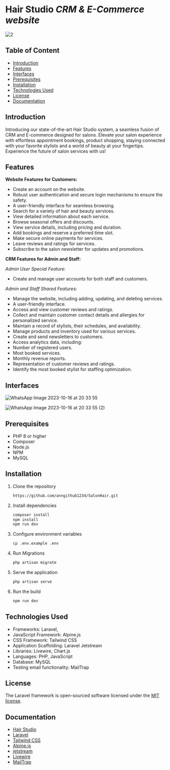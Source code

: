 # Hair Studio _CRM & E-Commerce website_

![2](https://github.com/anngithub1234/SalonHair/assets/107624745/ea622231-d1a9-4076-9754-4b6ab03574b1)

## Table of Content

- [Introduction](#introduction)
- [Features](#features)
- [Interfaces](#interfaces)
- [Prerequisites](#prerequisites)
- [Installation](#installation)
- [Technologies Used](#technologies-used)
- [License](#license)
- [Documentation](#documentation)

## Introduction

Introducing our state-of-the-art Hair Studio system, a seamless fusion of CRM and E-commerce designed for salons. Elevate your salon experience with effortless appointment bookings, product shopping, staying connected with your favorite stylists and a world of beauty at your fingertips. Experience the future of salon services with us!

## Features

**Website Features for Customers:**

- Create an account on the website.
- Robust user authentication and secure login mechanisms to ensure the safety.
- A user-friendly interface for seamless browsing.
- Search for a variety of hair and beauty services.
- View detailed information about each service.
- Browse seasonal offers and discounts.
- View service details, including pricing and duration.
- Add bookings and reserve a preferred time slot.
- Make secure online payments for services.
- Leave reviews and ratings for services.
- Subscribe to the salon newsletter for updates and promotions.

**CRM Features for Admin and Staff:**

*Admin User Special Feature:*

- Create and manage user accounts for both staff and customers.

*Admin and Staff Shared Features:*

- Manage the website, including adding, updating, and deleting services.
- A user-friendly interface.
- Access and view customer reviews and ratings.
- Collect and maintain customer contact details and allergies for personalized service.
- Maintain a record of stylists, their schedules, and availability.
- Manage products and inventory used for various services.
- Create and send newsletters to customers.
- Access analytics data, including:
- Number of registered users.
- Most booked services.
- Monthly revenue reports.
- Representation of customer reviews and ratings.
- Identify the most booked stylist for staffing optimization.

## Interfaces

![WhatsApp Image 2023-10-16 at 20 33 55](https://github.com/anngithub1234/SalonHair/assets/107624745/c23c1928-7923-4c74-9bda-6a1e9007c3ad)

![WhatsApp Image 2023-10-16 at 20 33 55 (2)](https://github.com/anngithub1234/SalonHair/assets/107624745/8cc35565-1412-4cec-a41c-b0726181f9f0)



## Prerequisites

- PHP 8 or higher
- Composer
- Node.js
- NPM
- MySQL
  
## Installation
1. Clone the repository
   ```bash
   https://github.com/anngithub1234/SalonHair.git
   ```
2. Install dependencies
   ```bash
   composer install
   npm install
   npm run dev
   ```
3. Configure environment variables
   ```bash
   cp .env.example .env
   ```
4. Run Migrations
   ```bash
   php artisan migrate
   ```
5. Serve the application
   ```bash
   php artisan serve
   ```
6. Run the build
   ```bash
   npm run dev
   ```

## Technologies Used

- Frameworks: Laravel, 
- JavaScript Framework: Alpine.js
- CSS Framework: Tailwind CSS
- Application Scaffolding: Laravel Jetstream
- Libraries: Livewire, Chart.js
- Languages: PHP, JavaScript
- Database: MySQL
- Testing email functionality: MailTrap

## License

The Laravel framework is open-sourced software licensed under the [MIT license](https://opensource.org/licenses/MIT).

## Documentation

- [Hair Studio](https://github.com/anngithub1234/SalonHair/files/12917901/ssp.pdf)
- [Laravel](https://laravel.com/docs/8.x)
- [Tailwind CSS](https://tailwindcss.com/docs/installation)
- [Alpine.js](https://alpinejs.dev/)
- [jetstream](https://jetstream.laravel.com/introduction.html)
- [Livewire](https://laravel-livewire.com/docs/2.x/quickstart)
- [MailTrap](https://mailtrap.io/)
